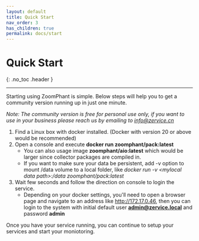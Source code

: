 ```yaml
---
layout: default
title: Quick Start
nav_order: 3
has_children: true
permalink: docs/start
---
```


# Quick Start
{: .no_toc .header }

----
Starting using ZoomPhant is simple. Below steps will help you to get a community version running up in just one minute.

*Note: The community version is free for personal use only, if you want to use in your business please reach us by emailing to [info@zervice.cn](mailto:info@zervice.cn)*

1. Find a Linux box with docker installed. (Docker with version 20 or above would be recommended)
2. Open a console and execute **docker run zoomphant/pack:latest**
    * You can also usage image **zoomphant/aio:latest** which would be larger since collector packages are compiled in.
    * If you want to make sure your data be persistent, add -v option to mount /data volume to a local folder, like *docker run -v \<mylocal data path\>:/data zoomphant/pack:latest*
3. Wait few seconds and follow the direction on console to login the service.
    * Depending on your docker settings, you'll need to open a browser page and navigate to an address like http://172.17.0.46, then you can login to the system with initial default user **admin@zervice.local** and password **admin**


Once you have your service running, you can continue to setup your services and start your moniotoring.